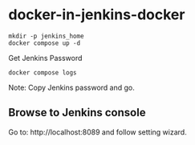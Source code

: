 # docker-in-jenkins-docker
```
mkdir -p jenkins_home
docker compose up -d
```
Get Jenkins Password
```
docker compose logs
```

Note: Copy Jenkins password and go.

## Browse to Jenkins console
Go to: http://localhost:8089 and follow setting wizard.

